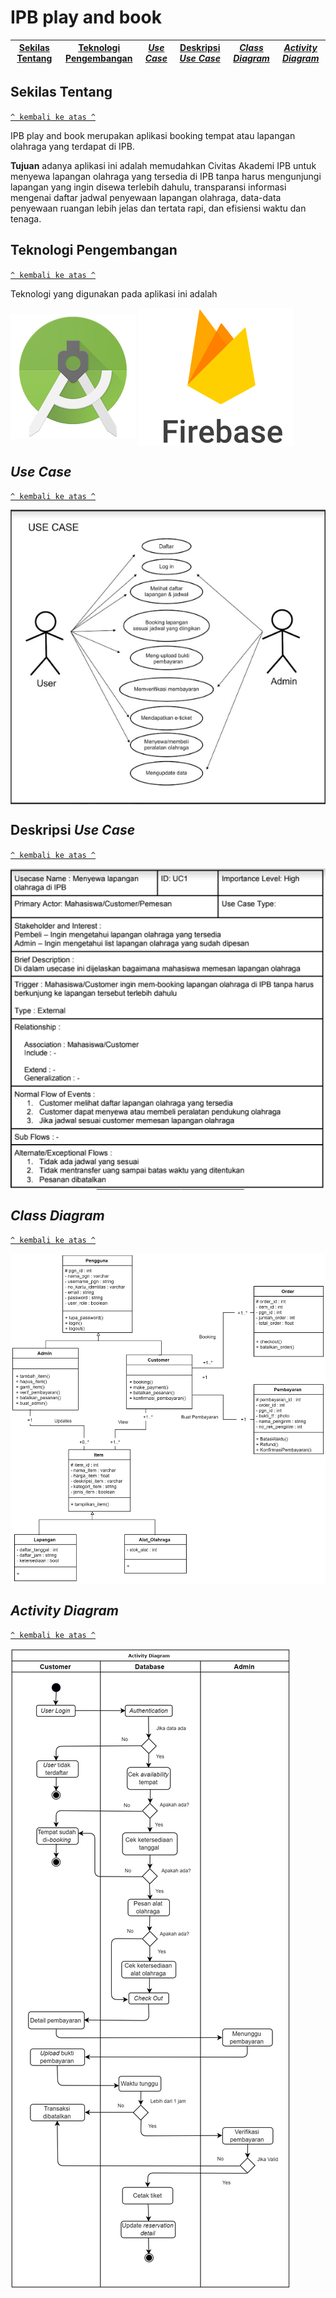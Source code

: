 # IPB play and book
[Sekilas Tentang](#sekilas-tentang) | [Teknologi Pengembangan](#teknologi-pengembangan) | [*Use Case*](#use-case) | [Deskripsi *Use Case*](#deskripsi-use-case) | [*Class Diagram*](#class-diagram) | [*Activity Diagram*](#activity-diagram) 
:---:|:---:|:---:|:---:|:---:|:---:

## Sekilas Tentang
[`^ kembali ke atas ^`](#)
  
  IPB play and book merupakan aplikasi booking tempat atau lapangan olahraga yang terdapat di IPB.

**Tujuan** adanya aplikasi ini adalah memudahkan Civitas Akademi IPB untuk menyewa lapangan olahraga yang tersedia di IPB tanpa harus mengunjungi lapangan yang ingin disewa terlebih dahulu, transparansi informasi mengenai daftar jadwal penyewaan lapangan olahraga, data-data penyewaan ruangan lebih jelas dan tertata rapi, dan efisiensi waktu dan tenaga.

## Teknologi Pengembangan
[`^ kembali ke atas ^`](#)

  Teknologi yang digunakan pada aplikasi ini adalah 
  
 <img src="/Dokumentasi/android studio.png" align=center> <img src="/Dokumentasi/firebase.png" align=center>

## *Use Case*
[`^ kembali ke atas ^`](#)

<img src="/Dokumentasi/Use Case.PNG" align=center>

## Deskripsi *Use Case*
[`^ kembali ke atas ^`](#)

<img src="/Dokumentasi/Use Case Desc.PNG" align=center>

## *Class Diagram*
[`^ kembali ke atas ^`](#)

<img src="/Dokumentasi/Class Diagram.jpg" align=center>

## *Activity Diagram*
[`^ kembali ke atas ^`](#)

<img src="/Dokumentasi/Activity Diagram .jpg" align=center>

